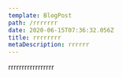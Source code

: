 ```yaml
---
template: BlogPost
path: /rrrrrrr
date: 2020-06-15T07:36:32.056Z
title: rrrrrrrr
metaDescription: rrrrrr
---
```

rrrrrrrrrrrrrrrrr
